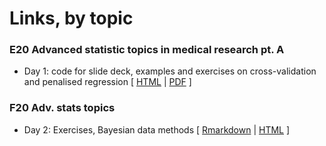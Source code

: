 # Links, by topic

### E20 Advanced statistic topics in medical research pt. A
- Day 1: code for slide deck, examples and exercises on cross-validation and penalised regression [ [HTML](https://htmlpreview.github.io/?https://github.com/benskov/misc/blob/master/E20_adv_stats_topics_ptA_day1.html) | [PDF](https://github.com/benskov/misc/blob/master/E20_adv_stats_topics_ptA_day1.pdf) ]

### F20 Adv. stats topics
- Day 2: Exercises, Bayesian data methods [ [Rmarkdown](https://github.com/benskov/misc/blob/master/F20_adv_stats_topic_heal_research_-_Exercises_day_2_Bayesian.Rmd) | [HTML](https://htmlpreview.github.io/?https://github.com/benskov/misc/blob/master/F20_adv_stats_topic_heal_research_-_Exercises_day_2_Bayesian.html) ]
